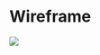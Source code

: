 # Wireframe

<img src=https://raw.githubusercontent.com/emelysalmeron/to-do-list-group5/master/client/public/wireframe.svg>
